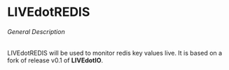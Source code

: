 LIVEdotREDIS
============


###### General Description

LIVEdotREDIS will be used to monitor redis key values live.
It is based on a fork of release v0.1 of **LIVEdotIO**.
